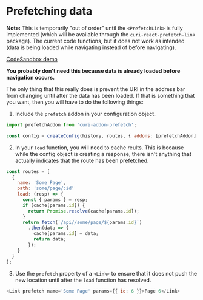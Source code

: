 # Prefetching data

**Note:** This is temporarily "out of order" until the `<PrefetchLink>` is fully implemented (which will be available through the `curi-react-prefetch-link` package). The current code functions, but it does not work as intended (data is being loaded while navigating instead of before navigating).

[CodeSandbox demo](https://codesandbox.io/embed/48WlgnyGg)

**You probably don't need this because data is already loaded before navigation occurs.**

The only thing that this really does is prevent the URI in the address bar from changing until after the data has been loaded. If that is something that you want, then you will have to do the following things:

1. Include the `prefetch` addon in your configuration object.

```js
import prefetchAddon from 'curi-addon-prefetch';

const config = createConfig(history, routes, { addons: [prefetchAddon] });
```

2. In your `load` function, you will need to cache reults. This is because while the config object is creating a response, there isn't anything that actually indicates that the route has been prefetched.

```js
const routes = [
  {
    name: 'Some Page',
    path: 'some/page/:id'
    load: (resp) => {
      const { params } = resp;
      if (cache[params.id]) {
        return Promise.resolve(cache[params.id]);
      }
      return fetch(`/api//some/page/${params.id}`)
        .then(data => {
          cache[params.id] = data;
          return data;
        });
    }
  }
];
```

3. Use the `prefetch` property of a `<Link>` to ensure that it does not push the new location until after the `load` function has resolved.

```js
<Link prefetch name='Some Page' params={{ id: 6 }}>Page 6</Link>
```
